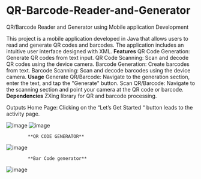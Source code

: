 # QR-Barcode-Reader-and-Generator
QR/Barcode Reader and Generator using Mobile application Development

This project is a mobile application developed in Java that allows users to read and generate QR codes and barcodes. The application includes an intuitive user interface designed with XML.
**Features**
QR Code Generation: Generate QR codes from text input.
QR Code Scanning: Scan and decode QR codes using the device camera.
Barcode Generation: Create barcodes from text.
Barcode Scanning: Scan and decode barcodes using the device camera.
**Usage**
Generate QR/Barcode: Navigate to the generation section, enter the text, and tap the "Generate" button.
Scan QR/Barcode: Navigate to the scanning section and point your camera at the QR code or barcode.
**Dependencies**
ZXing library for QR and barcode processing.

Outputs
Home Page: Clicking on the “Let’s Get Started “ button leads to the activity page.

![image](https://github.com/user-attachments/assets/84efe20c-ec3f-4400-b593-df6400fadaa1)         ![image](https://github.com/user-attachments/assets/0d377a71-cde9-4740-b154-dd3df3975e77)

            **QR CODE GENERATOR**
![image](https://github.com/user-attachments/assets/97197acf-d85b-4298-8bb6-6bdda2729362)


            **Bar Code generator**
 ![image](https://github.com/user-attachments/assets/a408b680-1c4f-4fca-89e8-db0f7188dfa9)


